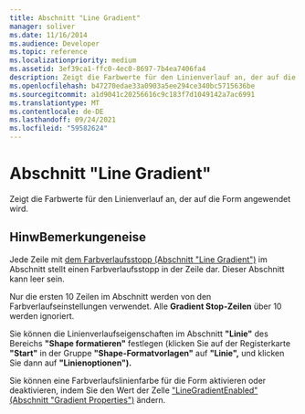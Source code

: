 ```yaml
---
title: Abschnitt "Line Gradient"
manager: soliver
ms.date: 11/16/2014
ms.audience: Developer
ms.topic: reference
ms.localizationpriority: medium
ms.assetid: 3ef39ca1-ffc0-4ec0-8697-7b4ea7406fa4
description: Zeigt die Farbwerte für den Linienverlauf an, der auf die Form angewendet wird.
ms.openlocfilehash: b47270edae33a0903a5ee294ce340bc5715636be
ms.sourcegitcommit: a1d9041c20256616c9c183f7d1049142a7ac6991
ms.translationtype: MT
ms.contentlocale: de-DE
ms.lasthandoff: 09/24/2021
ms.locfileid: "59582624"
---
```

# <a name="line-gradient-section"></a>Abschnitt "Line Gradient"

Zeigt die Farbwerte für den Linienverlauf an, der auf die Form angewendet wird. 
  
## <a name="remarks"></a>HinwBemerkungeneise

Jede Zeile mit [dem Farbverlaufsstopp (Abschnitt "Line Gradient")](gradient-stop-row-line-gradient-section.md) im Abschnitt stellt einen Farbverlaufsstopp in der Zeile dar. Dieser Abschnitt kann leer sein. 
  
Nur die ersten 10 Zeilen im Abschnitt werden von den Farbverlaufseinstellungen verwendet. Alle **Gradient Stop-Zeilen** über 10 werden ignoriert. 
  
Sie können die Linienverlaufseigenschaften im Abschnitt **"Linie"** des Bereichs **"Shape formatieren"** festlegen (klicken Sie auf der Registerkarte **"Start"** in der Gruppe **"Shape-Formatvorlagen"** auf **"Linie",** und klicken Sie dann auf **"Linienoptionen").** 
  
Sie können eine Farbverlaufslinienfarbe für die Form aktivieren oder deaktivieren, indem Sie den Wert der Zelle ["LineGradientEnabled" (Abschnitt "Gradient Properties")](linegradientenabled-cell-gradient-properties-section.md) ändern. 
  

